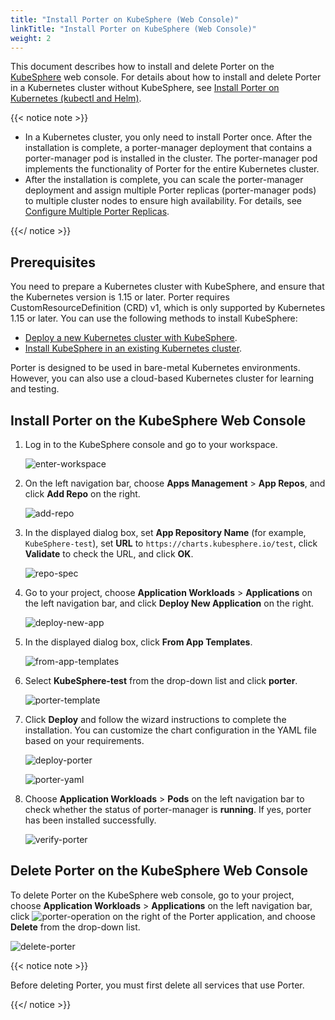 ```yaml
---
title: "Install Porter on KubeSphere (Web Console)"
linkTitle: "Install Porter on KubeSphere (Web Console)"
weight: 2
---
```


This document describes how to install and delete Porter on the [KubeSphere](https://kubesphere.io/) web console.  For details about how to install and delete Porter in a Kubernetes cluster without KubeSphere, see [Install Porter on Kubernetes (kubectl and Helm)](/docs/getting-started/installation/install-porter-on-kubernetes/).

{{< notice note >}}

- In a Kubernetes cluster, you only need to install Porter once. After the installation is complete, a porter-manager deployment that contains a porter-manager pod is installed in the cluster. The porter-manager pod implements the functionality of Porter for the entire Kubernetes cluster.
- After the installation is complete, you can scale the porter-manager deployment and assign multiple Porter replicas (porter-manager pods) to multiple cluster nodes to ensure high availability. For details, see [Configure Multiple Porter Replicas](/docs/getting-started/configuration/configure-multiple-porter-replicas/).

{{</ notice >}}

## Prerequisites

You need to prepare a Kubernetes cluster with KubeSphere, and ensure that the Kubernetes version is 1.15 or later. Porter requires CustomResourceDefinition (CRD) v1, which is only supported by Kubernetes 1.15 or later. You can use the following methods to install KubeSphere:

* [Deploy a new Kubernetes cluster with KubeSphere](https://kubesphere.io/docs/installing-on-linux/).
* [Install KubeSphere in an existing Kubernetes cluster](https://kubesphere.io/docs/installing-on-kubernetes/).

Porter is designed to be used in bare-metal Kubernetes environments. However, you can also use a cloud-based Kubernetes cluster for learning and testing.

## Install Porter on the KubeSphere Web Console

1. Log in to the KubeSphere console and go to your workspace.

   ![enter-workspace](/images/docs/getting-started/installation/install-porter-on-kubesphere/enter-workspace.jpg)

2. On the left navigation bar, choose **Apps Management** > **App Repos**, and click **Add Repo** on the right.

   ![add-repo](/images/docs/getting-started/installation/install-porter-on-kubesphere/add-repo.jpg)

3. In the displayed dialog box, set **App Repository Name** (for example, `KubeSphere-test`), set **URL** to `https://charts.kubesphere.io/test`, click **Validate** to check the URL, and click **OK**.

   ![repo-spec](/images/docs/getting-started/installation/install-porter-on-kubesphere/repo-spec.jpg)

4. Go to your project, choose **Application Workloads** > **Applications** on the left navigation bar, and click **Deploy New Application** on the right.

   ![deploy-new-app](/images/docs/getting-started/installation/install-porter-on-kubesphere/deploy-new-app.jpg)

5. In the displayed dialog box, click **From App Templates**.

   ![from-app-templates](/images/docs/getting-started/installation/install-porter-on-kubesphere/from-app-templates.jpg)

6. Select **KubeSphere-test** from the drop-down list and click **porter**.

   ![porter-template](/images/docs/getting-started/installation/install-porter-on-kubesphere/porter-template.jpg)

7. Click **Deploy** and follow the wizard instructions to complete the installation. You can customize the chart configuration in the YAML file based on your requirements.

   ![deploy-porter](/images/docs/getting-started/installation/install-porter-on-kubesphere/deploy-porter.jpg)

   ![porter-yaml](/images/docs/getting-started/installation/install-porter-on-kubesphere/porter-yaml.jpg)

8. Choose **Application Workloads** > **Pods** on the left navigation bar to check whether the status of porter-manager is **running**. If yes, porter has been installed successfully.

   ![verify-porter](/images/docs/getting-started/installation/install-porter-on-kubesphere/verify-porter.jpg)

## Delete Porter on the KubeSphere Web Console

To delete Porter on the KubeSphere web console, go to your project, choose **Application Workloads** > **Applications** on the left navigation bar, click ![porter-operation](./img/install-porter-on-kubesphere/porter-operation.jpg) on the right of the Porter application, and choose **Delete** from the drop-down list.

![delete-porter](/images/docs/getting-started/installation/install-porter-on-kubesphere/delete-porter.jpg)

{{< notice note >}}

Before deleting Porter, you must first delete all services that use Porter.

{{</ notice >}}